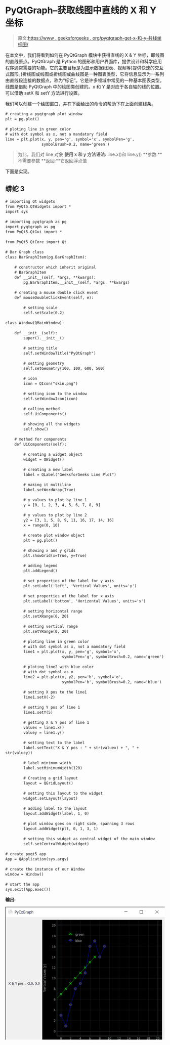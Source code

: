 # PyQtGraph–获取线图中直线的 X 和 Y 坐标

> 原文:[https://www . geeksforgeeks . org/pyqtgraph-get-x-和-y-共线坐标图/](https://www.geeksforgeeks.org/pyqtgraph-getting-x-and-y-co-ordinates-of-line-in-line-graph/)

在本文中，我们将看到如何在 PyQtGraph 模块中获得直线的 X & Y 坐标，即线图的直线原点。PyQtGraph 是 Python 的图形和用户界面库，提供设计和科学应用程序通常需要的功能。它的主要目标是为显示数据(图表、视频等)提供快速的交互式图形。)折线图或线图或折线图或曲线图是一种图表类型，它将信息显示为一系列由直线段连接的数据点，称为“标记”。它是许多领域中常见的一种基本图表类型。线图是借助 PyQtGraph 中的绘图类创建的。x 和 Y 是对应于各自轴的线的位置。可以借助 setX 和 setY 方法进行设置。

我们可以创建一个绘图窗口，并在下面给出的命令的帮助下在上面创建线条。

```
# creating a pyqtgraph plot window
plt = pg.plot()

# ploting line in green color
# with dot symbol as x, not a mandatory field
line = plt.plot(x, y, pen='g', symbol='x', symbolPen='g', 
                symbolBrush=0.2, name='green')
```

> 为此，我们对 line 对象
> **使用 x 和 y 方法语法:** line.x()和 line.y()
> **参数:**不需要参数
> **返回:**它返回浮点值

下面是实现。

## 蟒蛇 3

```
# importing Qt widgets
from PyQt5.QtWidgets import *
import sys

# importing pyqtgraph as pg
import pyqtgraph as pg
from PyQt5.QtGui import *

from PyQt5.QtCore import Qt

# Bar Graph class
class BarGraphItem(pg.BarGraphItem):

    # constructor which inherit original
    # BarGraphItem
    def __init__(self, *args, **kwargs):
        pg.BarGraphItem.__init__(self, *args, **kwargs)

    # creating a mouse double click event
    def mouseDoubleClickEvent(self, e):

        # setting scale
        self.setScale(0.2)

class Window(QMainWindow):

    def __init__(self):
        super().__init__()

        # setting title
        self.setWindowTitle("PyQtGraph")

        # setting geometry
        self.setGeometry(100, 100, 600, 500)

        # icon
        icon = QIcon("skin.png")

        # setting icon to the window
        self.setWindowIcon(icon)

        # calling method
        self.UiComponents()

        # showing all the widgets
        self.show()

    # method for components
    def UiComponents(self):

        # creating a widget object
        widget = QWidget()

        # creating a new label
        label = QLabel("GeeksforGeeks Line Plot")

        # making it multiline
        label.setWordWrap(True)

        # y values to plot by line 1
        y = [0, 1, 2, 3, 4, 5, 6, 7, 8, 9]

        # y values to plot by line 2
        y2 = [3, 1, 5, 8, 9, 11, 16, 17, 14, 16]
        x = range(0, 10)

        # create plot window object
        plt = pg.plot()

        # showing x and y grids
        plt.showGrid(x=True, y=True)

        # adding legend
        plt.addLegend()

        # set properties of the label for y axis
        plt.setLabel('left', 'Vertical Values', units='y')

        # set properties of the label for x axis
        plt.setLabel('bottom', 'Horizontal Values', units='s')

        # setting horizontal range
        plt.setXRange(0, 20)

        # setting vertical range
        plt.setYRange(0, 20)

        # ploting line in green color
        # with dot symbol as x, not a mandatory field
        line1 = plt.plot(x, y, pen='g', symbol='x',
                         symbolPen='g', symbolBrush=0.2, name='green')

        # ploting line2 with blue color
        # with dot symbol as o
        line2 = plt.plot(x, y2, pen='b', symbol='o',
                         symbolPen='b', symbolBrush=0.2, name='blue')

        # setting X pos to the line1
        line1.setX(-2)

        # setting Y pos of line 1
        line1.setY(5)

        # getting X & Y pos of line 1
        valuex = line1.x()
        valuey = line1.y()

        # setting text to the label
        label.setText("X & Y pos : " + str(valuex) + ", " + str(valuey))

        # label minimum width
        label.setMinimumWidth(120)

        # Creating a grid layout
        layout = QGridLayout()

        # setting this layout to the widget
        widget.setLayout(layout)

        # adding label to the layout
        layout.addWidget(label, 1, 0)

        # plot window goes on right side, spanning 3 rows
        layout.addWidget(plt, 0, 1, 3, 1)

        # setting this widget as central widget of the main window
        self.setCentralWidget(widget)

# create pyqt5 app
App = QApplication(sys.argv)

# create the instance of our Window
window = Window()

# start the app
sys.exit(App.exec())
```

**输出:**

![](img/033b627bc31b7a9aa9f898f8eb1c845b.png)